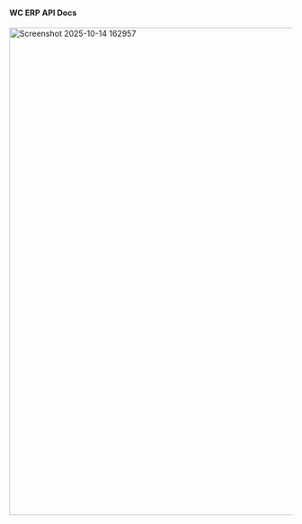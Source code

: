 #### WC ERP API Docs
<img width="1896" height="868" alt="Screenshot 2025-10-14 162957" src="https://github.com/user-attachments/assets/64891158-8353-43ac-8efd-b12aabc5cc33" />
